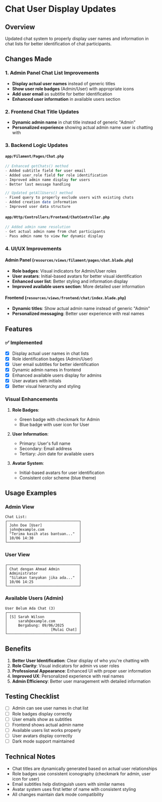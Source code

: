 # Chat User Display Updates

## Overview
Updated chat system to properly display user names and information in chat lists for better identification of chat participants.

## Changes Made

### 1. Admin Panel Chat List Improvements
- **Display actual user names** instead of generic titles
- **Show user role badges** (Admin/User) with appropriate icons
- **Add user email** as subtitle for better identification
- **Enhanced user information** in available users section

### 2. Frontend Chat Title Updates
- **Dynamic admin name** in chat title instead of generic "Admin"
- **Personalized experience** showing actual admin name user is chatting with

### 3. Backend Logic Updates

#### `app/Filament/Pages/Chat.php`
```php
// Enhanced getChats() method
- Added subtitle field for user email
- Added user_role field for role identification
- Improved admin name display for users
- Better last message handling

// Updated getAllUsers() method
- Fixed query to properly exclude users with existing chats
- Added creation date information
- Improved user data structure
```

#### `app/Http/Controllers/Frontend/ChatController.php`
```php
// Added admin name resolution
- Get actual admin name from chat participants
- Pass admin name to view for dynamic display
```

### 4. UI/UX Improvements

#### Admin Panel (`resources/views/filament/pages/chat.blade.php`)
- **Role badges**: Visual indicators for Admin/User roles
- **User avatars**: Initial-based avatars for better visual identification
- **Enhanced user list**: Better styling and information display
- **Improved available users section**: More detailed user information

#### Frontend (`resources/views/frontend/chat/index.blade.php`)
- **Dynamic titles**: Show actual admin name instead of generic "Admin"
- **Personalized messaging**: Better user experience with real names

## Features

### ✅ Implemented
- [x] Display actual user names in chat lists
- [x] Role identification badges (Admin/User)
- [x] User email subtitles for better identification
- [x] Dynamic admin names in frontend
- [x] Enhanced available users display for admins
- [x] User avatars with initials
- [x] Better visual hierarchy and styling

### Visual Enhancements
1. **Role Badges**:
   - Green badge with checkmark for Admin
   - Blue badge with user icon for User

2. **User Information**:
   - Primary: User's full name
   - Secondary: Email address
   - Tertiary: Join date for available users

3. **Avatar System**:
   - Initial-based avatars for user identification
   - Consistent color scheme (blue theme)

## Usage Examples

### Admin View
```
Chat List:
┌─────────────────────────────────┐
│ John Doe [User]                 │
│ john@example.com                │
│ "Terima kasih atas bantuan..."  │
│ 10/06 14:30                     │
└─────────────────────────────────┘
```

### User View
```
┌─────────────────────────────────┐
│ Chat dengan Ahmad Admin         │
│ Administrator                   │
│ "Silakan tanyakan jika ada..."  │
│ 10/06 14:25                     │
└─────────────────────────────────┘
```

### Available Users (Admin)
```
User Belum Ada Chat (3)
┌─────────────────────────────────┐
│ [S] Sarah Wilson                │
│     sarah@example.com           │
│     Bergabung: 09/06/2025       │
│                    [Mulai Chat] │
└─────────────────────────────────┘
```

## Benefits

1. **Better User Identification**: Clear display of who you're chatting with
2. **Role Clarity**: Visual indicators for admin vs user roles
3. **Professional Appearance**: Enhanced UI with proper user information
4. **Improved UX**: Personalized experience with real names
5. **Admin Efficiency**: Better user management with detailed information

## Testing Checklist

- [ ] Admin can see user names in chat list
- [ ] Role badges display correctly
- [ ] User emails show as subtitles
- [ ] Frontend shows actual admin name
- [ ] Available users list works properly
- [ ] User avatars display correctly
- [ ] Dark mode support maintained

## Technical Notes

- Chat titles are dynamically generated based on actual user relationships
- Role badges use consistent iconography (checkmark for admin, user icon for user)
- Email subtitles help distinguish users with similar names
- Avatar system uses first letter of name with consistent styling
- All changes maintain dark mode compatibility
